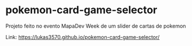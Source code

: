 # pokemon-card-game-selector

Projeto feito no evento MapaDev Week de um slider de cartas de pokemon

Link: https://lukas3570.github.io/pokemon-card-game-selector/
